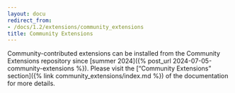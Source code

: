 ```yaml
---
layout: docu
redirect_from:
- /docs/1.2/extensions/community_extensions
title: Community Extensions
---
```


Community-contributed extensions can be installed from the Community Extensions repository since [summer 2024]({% post_url 2024-07-05-community-extensions %}).
Please visit the [“Community Extensions” section]({% link community_extensions/index.md %}) of the documentation for more details.
